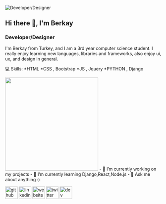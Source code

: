 ![Developer/Designer](https://media4.giphy.com/media/WtTnAfZn6aVJfBzlN3/source.gif)
## Hi there 👋, I'm Berkay
### Developer/Designer

I'm Berkay from Turkey, and I am a 3rd year computer science student. I really enjoy learning new languages, libraries and frameworks, also enjoy  ui, ux, and design in general.

💻 Skills: 
*HTML 
*CSS , Bootstrap 
*JS , Jquery 
*PYTHON , Django

 <img style="width: 300px;" src="https://media2.giphy.com/media/13HgwGsXF0aiGY/giphy.gif" alt="">
- 🔭 I’m currently working on my projects
- 🌱 I’m currently learning Django,React,Node.js 
- 💬 Ask me about anything :) 


[<img src='https://cdn.jsdelivr.net/npm/simple-icons@3.0.1/icons/github.svg' alt='github' height='40'>](https://github.com/berkayalatas) [<img src='https://cdn.jsdelivr.net/npm/simple-icons@3.0.1/icons/linkedin.svg' alt='linkedin' height='40'>](https://www.linkedin.com/in/berkay-alatas-5966831a7/)  [<img src='https://cdn.jsdelivr.net/npm/simple-icons@3.0.1/icons/icloud.svg' alt='website' height='40'>](https://berkayalatas.github.io)  [<img src='https://cdn.jsdelivr.net/npm/simple-icons@3.0.1/icons/twitter.svg' alt='twitter' height='40'>](https://twitter.com/berkayalatas1) [<img src='https://cdn.jsdelivr.net/npm/simple-icons@3.0.1/icons/dev-dot-to.svg' alt='dev' height='40'>](https://dev.to/berkayalatas)
